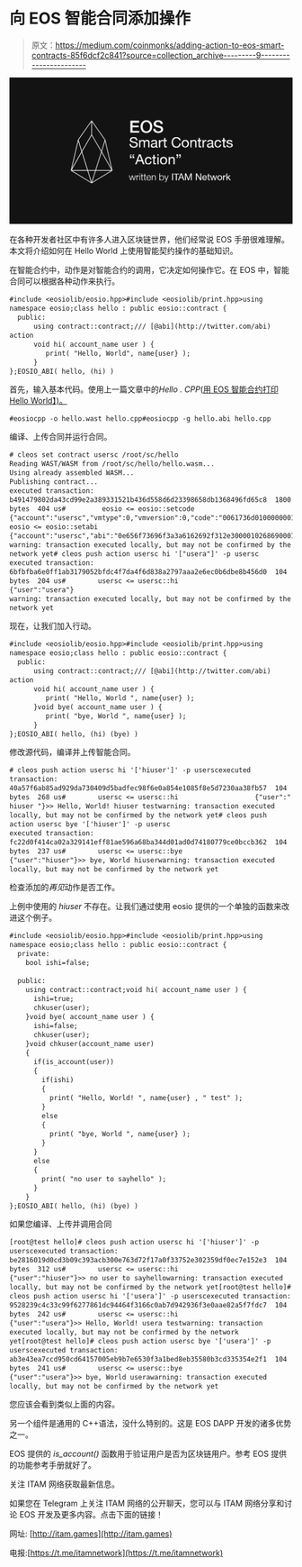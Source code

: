 # 向 EOS 智能合同添加操作

> 原文：<https://medium.com/coinmonks/adding-action-to-eos-smart-contracts-85f6dcf2c841?source=collection_archive---------9----------------------->

![](img/3d872ee2a2a54c4d87f2f1edecc4f318.png)

在各种开发者社区中有许多人进入区块链世界，他们经常说 EOS 手册很难理解。本文将介绍如何在 Hello World 上使用智能契约操作的基础知识。

在智能合约中，动作是对智能合约的调用，它决定如何操作它。在 EOS 中，智能合同可以根据各种动作来执行。

```
#include <eosiolib/eosio.hpp>#include <eosiolib/print.hpp>using namespace eosio;class hello : public eosio::contract {
  public:
      using contract::contract;/// [@abi](http://twitter.com/abi) action 
      void hi( account_name user ) {
         print( "Hello, World", name{user} );
      }
};EOSIO_ABI( hello, (hi) )
```

首先，输入基本代码。使用上一篇文章中的*Hello . CPP*([用 EOS 智能合约打印 Hello World】)。](/coinmonks/printing-hello-world-with-eos-smart-contract-50fbe873d1b4)

```
#eosiocpp -o hello.wast hello.cpp#eosiocpp -g hello.abi hello.cpp
```

编译、上传合同并运行合同。

```
# cleos set contract usersc /root/sc/hello
Reading WAST/WASM from /root/sc/hello/hello.wasm...
Using already assembled WASM...
Publishing contract...
executed transaction: b491479802da43cd99e2a389331521b436d558d6d23398658db1368496fd65c8  1800 bytes  404 us#         eosio <= eosio::setcode               {"account":"usersc","vmtype":0,"vmversion":0,"code":"0061736d01000000013b0c60027f7e006000017e60027e7...#         eosio <= eosio::setabi                {"account":"usersc","abi":"0e656f73696f3a3a6162692f312e30000102686900010475736572046e616d65010000000...
warning: transaction executed locally, but may not be confirmed by the network yet# cleos push action usersc hi '["usera"]' -p usersc
executed transaction: 6bfbfba6e0ff1ab3179052bfdc4f7da4f6d838a2797aaa2e6ec0b6dbe8b456d0  104 bytes  204 us#        usersc <= usersc::hi                   {"user":"usera"}
warning: transaction executed locally, but may not be confirmed by the network yet
```

现在，让我们加入行动。

```
#include <eosiolib/eosio.hpp>#include <eosiolib/print.hpp>using namespace eosio;class hello : public eosio::contract {
  public:
      using contract::contract;/// [@abi](http://twitter.com/abi) action 
      void hi( account_name user ) {
         print( "Hello, World ", name{user} );
      }void bye( account_name user ) {
         print( "bye, World ", name{user} );
      }
};EOSIO_ABI( hello, (hi) (bye) )
```

修改源代码，编译并上传智能合同。

```
# cleos push action usersc hi '['hiuser']' -p userscexecuted transaction: 40a57f6ab85ad929da730409d5badfec98f6e0a854e1085f8e5d7230aa38fb57  104 bytes  268 us#        usersc <= usersc::hi                   {"user":" hiuser "}>> Hello, World! hiuser testwarning: transaction executed locally, but may not be confirmed by the network yet# cleos push action usersc bye '['hiuser']' -p usersc
executed transaction: fc22d0f414ca02a329141eff81ae596a68ba344d01ad0d74180779ce0bccb362  104 bytes  237 us#        usersc <= usersc::bye                  {"user":"hiuser"}>> bye, World hiuserwarning: transaction executed locally, but may not be confirmed by the network yet
```

检查添加的*再见*动作是否工作。

上例中使用的 *hiuser* 不存在。让我们通过使用 eosio 提供的一个单独的函数来改进这个例子。

```
#include <eosiolib/eosio.hpp>#include <eosiolib/print.hpp>using namespace eosio;class hello : public eosio::contract {
  private:
    bool ishi=false;

  public:
    using contract::contract;void hi( account_name user ) {
      ishi=true;
      chkuser(user);
    }void bye( account_name user ) {
      ishi=false;
      chkuser(user);
    }void chkuser(account_name user)
    {
      if(is_account(user))
      {
        if(ishi)
        {
          print( "Hello, World! ", name{user} , " test" );
        }
        else
        {
          print( "bye, World ", name{user} );
        }
      }
      else
      {
        print( "no user to sayhello" );
      }
    }
};EOSIO_ABI( hello, (hi) (bye) )
```

如果您编译、上传并调用合同

```
[root@test hello]# cleos push action usersc hi '['hiuser']' -p userscexecuted transaction: be2816019d0cd3b09c393acb300e763d72f17a0f33752e302359df0ec7e152e3  104 bytes  312 us#        usersc <= usersc::hi                   {"user":"hiuser"}>> no user to sayhellowarning: transaction executed locally, but may not be confirmed by the network yet[root@test hello]# cleos push action usersc hi '['usera']' -p userscexecuted transaction: 9528239c4c33c99f6277861dc94464f3166c0ab7d942936f3e0aae82a5f7fdc7  104 bytes  242 us#        usersc <= usersc::hi                   {"user":"usera"}>> Hello, World! usera testwarning: transaction executed locally, but may not be confirmed by the network yet[root@test hello]# cleos push action usersc bye '['usera']' -p userscexecuted transaction: ab3e43ea7ccd950cd64157005eb9b7e6530f3a1bed8eb35580b3cd335354e2f1  104 bytes  241 us#        usersc <= usersc::bye                  {"user":"usera"}>> bye, World userawarning: transaction executed locally, but may not be confirmed by the network yet
```

您应该会看到类似上面的内容。

另一个组件是通用的 C++语法，没什么特别的。这是 EOS DAPP 开发的诸多优势之一。

EOS 提供的 *is_account()* 函数用于验证用户是否为区块链用户。参考 EOS 提供的功能参考手册就好了。

关注 ITAM 网络获取最新信息。

如果您在 Telegram 上关注 ITAM 网络的公开聊天，您可以与 ITAM 网络分享和讨论 EOS 开发及更多内容。点击下面的链接！

网址: [http://itam.games](http://itam.games)

电报:[https://t.me/itamnetwork](https://t.me/itamnetwork)